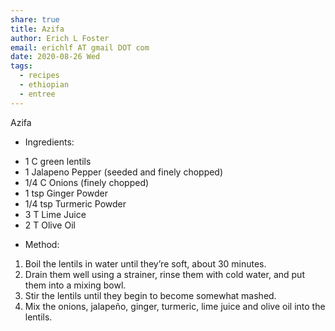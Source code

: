 ```yaml
---
share: true
title: Azifa
author: Erich L Foster
email: erichlf AT gmail DOT com
date: 2020-08-26 Wed
tags:
  - recipes
  - ethiopian
  - entree
---
```


Azifa
* Ingredients:
- 1 C green lentils
- 1 Jalapeno Pepper (seeded and finely chopped)
- 1/4 C Onions (finely chopped)
- 1 tsp Ginger Powder
- 1/4 tsp Turmeric Powder
- 3 T Lime Juice
- 2 T Olive Oil

* Method:
1. Boil the lentils in water until they’re soft, about 30 minutes.
2. Drain them well using a strainer, rinse them with cold water, and put them into a mixing bowl.
3. Stir the lentils until they begin to become somewhat mashed.
4. Mix the onions, jalapeño, ginger, turmeric, lime juice and olive oil into the lentils.
